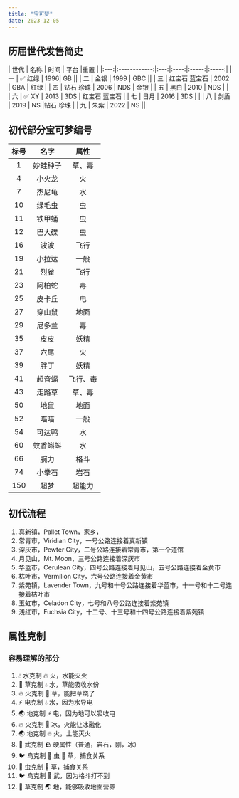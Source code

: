 ```yaml
---
title: "宝可梦"
date: 2023-12-05
---
```


## 历届世代发售简史

| 世代 | 名称         | 时间 | 平台 |重置 |
|:---:|:------------:|:---:|:----:|:-----:|:-----:|
| 一 |  ✅ 红绿        | 1996|   GB ||
| 二 | 金银           | 1999 | GBC ||
| 三 | 红宝石 蓝宝石   | 2002 | GBA | 红绿 |
| 四 | 钻石 珍珠       | 2006 | NDS | 金银 |
| 五 | 黑白            | 2010 | NDS | |
| 六 | ✅ XY             | 2013 | 3DS | 红宝石 蓝宝石 |
| 七 | 日月            | 2016 | 3DS | |
| 八 | 剑盾           | 2019 | NS |钻石 珍珠 |
| 九 | 朱紫           | 2022 | NS ||

## 初代部分宝可梦编号

| 标号 | 名字         | 属性      | 
|:---:|:------------:|:---------:|
|1    |妙蛙种子       |草、毒    |
|4    |小火龙         |火   |
|7    |杰尼龟         | 水    |
|10   |绿毛虫        |虫   |
|11  |铁甲蛹       |虫   |
|12   |巴大碟        |虫   |
|16   |波波        |飞行 |
|19   |小拉达        |一般 |
|21   |烈雀        |飞行|
|23   |阿柏蛇      |毒 |
|25   |皮卡丘      |电 |
|27   |穿山鼠      |地面 |
|29   |尼多兰     |毒 |
|35   |皮皮      |妖精 |
|37  |六尾      |火 |
|39  |胖丁      |妖精 |
|41  |超音蝠     |飞行、毒|
|43  |走路草     |草、毒|
|50  |地鼠       |地面|
|52  |喵喵       |一般|
|54  |可达鸭       |水|
|60  |蚊香蝌蚪      |水|
|66  |腕力      |格斗|
|74  |小拳石      |岩石|
|150  |超梦     |超能力|

## 初代流程

1. 真新镇，Pallet Town，家乡，
1. 常青市，Viridian City，一号公路连接着真新镇
1. 深灰市，Pewter City，二号公路连接着常青市，第一个道馆
1. 月见山，Mt. Moon，三号公路连接着深灰市
1. 华蓝市，Cerulean City，四号公路连接着月见山，五号公路连接着金黄市
1. 枯叶市，Vermilion City，六号公路连接着金黄市
1. 紫苑镇，Lavender Town，九号和十号公路连接着华蓝市，十一号和十二号连接着枯叶市
1. 玉虹市，Celadon City，七号和八号公路连接着紫苑镇
1. 浅红市，Fuchsia City，十二号、十三号和十四号公路连接着紫苑镇

## 属性克制

### 容易理解的部分

1. 💧 水克制 🔥 火，水能灭火
1. 🌿 草克制 💧 水，草能吸收水份
1. 🔥 火克制 🌿 草，能把草烧了
1. ⚡️ 电克制 💧 水，因为水导电
1. 🌏 地克制 ⚡️ 电，因为地可以吸收电
1. 🔥 火克制 🧊 冰，火能让冰融化
1. 🌏 地克制 🔥 火，土能灭火
1. 🥊 武克制 🪨 硬属性（普通，岩石，刚，冰）
1. 🐦 鸟克制 🐛  虫 🌿 草，捕食关系
1. 🐛  虫克制 🌿 草，捕食关系
1. 🐦 鸟克制 🥊  武，因为格斗打不到
1. 🌿 草克制 🌏 地，能够吸收地面营养